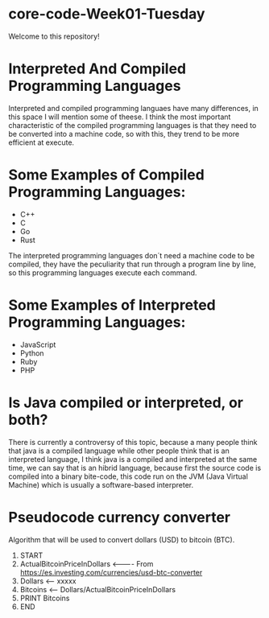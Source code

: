 # core-code-Week01-Tuesday

Welcome to this repository!

# Interpreted And Compiled Programming Languages
Interpreted and compiled programming languaes have many differences, in this space I will mention some of theese.
I think the most important characteristic of the compiled programming languages is that they need to be converted into a machine code, so with this, they trend to be more efficient at execute. 
# Some Examples of Compiled Programming Languages:
- C++
- C
- Go
- Rust

The interpreted programming languages don´t need a machine code to be compiled, they have the peculiarity that run through a program line by line, so this programming languages execute each command.
# Some Examples of Interpreted Programming Languages:
- JavaScript
- Python
- Ruby
- PHP

# Is Java compiled or interpreted, or both?
There is currently a controversy of this topic, because a many people think that java is a compiled language while other people think that is an interpreted language, I think java is a compiled and interpreted  at the same time, we can say that is an hibrid language, because first the source code is compiled into a binary bite-code, this code run on the JVM (Java Virtual Machine) which is usually a software-based interpreter.



# Pseudocode currency converter
Algorithm that will be used to convert dollars (USD) to bitcoin (BTC).
 1. START
  2. ActualBitcoinPriceInDollars <---- From https://es.investing.com/currencies/usd-btc-converter
  3. Dollars <-- xxxxx
  4. Bitcoins <-- Dollars/ActualBitcoinPriceInDollars
  5. PRINT Bitcoins
 6. END
